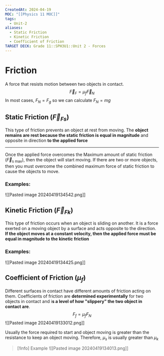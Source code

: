 ```yaml
---
CreatedAt: 2024-04-19
MOC: "[[Physics 11 MOC]]"
tags:
  - Unit-2
aliases:
  - Static Friction
  - Kinetic Friction
  - Coefficient of Friction
TARGET DECK: Grade 11::SPH3U1::Unit 2 - Forces
---
```


# Friction
A force that resists motion between two objects in contact.
$$\vec{F}_{F} = \mu_{f}\vec{F}_{N}$$
In most cases, $F_{N} = F_{g}$ so we can calculate $F_N = mg$
<!--ID: 1718370433113-->


## Static Friction ($\vec{F}_{{Fs}}$)
This type of friction prevents an object at rest from moving. The **object remains are rest because the static friction is equal in magnitude** and opposite in direction **to the applied force**
___
Once the applied force overcomes the Maximum amount of static friction ($\vec{F}_{\text{s max}}$), then the object will start moving. If there are two or more objects, then you must overcome the combined maximum force of static friction to cause the objects to move.
<!--ID: 1718370433116-->


### Examples:
![[Pasted image 20240419134542.png]]

## Kinetic Friction ($\vec{F}_{{Fk}}$)
This type of friction occurs when an object is sliding on another. It is a force exerted on a moving object by a surface and acts opposite to the direction. **If the object moves at a constant velocity, then the applied force must be equal in magnitude to the kinetic friction**
<!--ID: 1718370433119-->


### Examples:
![[Pasted image 20240419134425.png]]

## Coefficient of Friction ($\mu _f$)
Different surfaces in contact have different amounts of friction acting on them.
Coefficients of friction are **determined experimentally** for two objects in contact and i**s a level of how "slippery" the two object in contact are**.
$$F_{f} = \mu_{f}F_{N}$$
![[Pasted image 20240419133012.png]]
<!--ID: 1718370433130-->


Usually the force required to start and object moving is greater than the resistance to keep an object moving. Therefore, $\mu_s$ is usually greater than $\mu_k$


> [!Info] Example
> ![[Pasted image 20240419134013.png]]

